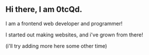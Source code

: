 ## Hi there, I am 0tcQd.

I am a frontend web developer and programmer!

I started out making websites, and i've grown from there!

(i'll try adding more here some other time)
